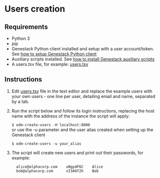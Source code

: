 # Users creation

## Requirements

- Python 3
- pip
- Genestack Python client installed and setup with a user account/token.
    See [how to setup Genestack Python client](../tools/genestack-python-client.md)
- Auxiliary scripts installed.
    See [how to install Genestack auxiliary scripts](../tools/genestack-auxiliary-scripts.md)
- A users.tsv file, for example: [users.tsv](users.tsv)

## Instructions

1. Edit [users.tsv](users.tsv) file in the text editor and replace the example users with your own users - one line per user, detailing email and name, separated by a tab.
2. Run the script below and follow its login instructions, replacing the host name with the address of the instance the script will apply:

    `$ odm-create-users -H localhost:8080`<br/>
    or use the -u parameter and the user alias created when setting up the Genestack client

    `$ odm-create-users -u your_alias`

3. The script will create new users and print out their passwords, for example:

    ```text
      alice@alphacorp.com    uNgp4F6C    Alice
      bob@alphacorp.com      xI3AOf2h    Bob
    ```
